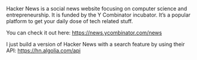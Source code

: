 Hacker News is a social news website focusing on computer science and entrepreneurship. 
It is funded by the Y Combinator incubator. 
It’s a popular platform to get your daily dose of tech related stuff. 

You can check it out here: https://news.ycombinator.com/news

I just build a version of Hacker News with a search feature by using their API: https://hn.algolia.com/api
